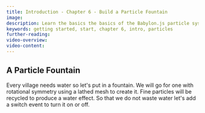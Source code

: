 ```yaml
---
title: Introduction - Chapter 6 - Build a Particle Fountain
image: 
description: Learn the basics the basics of the Babylon.js particle system in chapter 6.
keywords: getting started, start, chapter 6, intro, particles
further-reading:
video-overview:
video-content:
---
```


## A Particle Fountain

Every village needs water so let's put in a fountain. We will go for one with rotational symmetry using a lathed mesh to create it. Fine particles will be recycled to produce a water effect. So that we do not waste water let's add a switch event to turn it on or off.